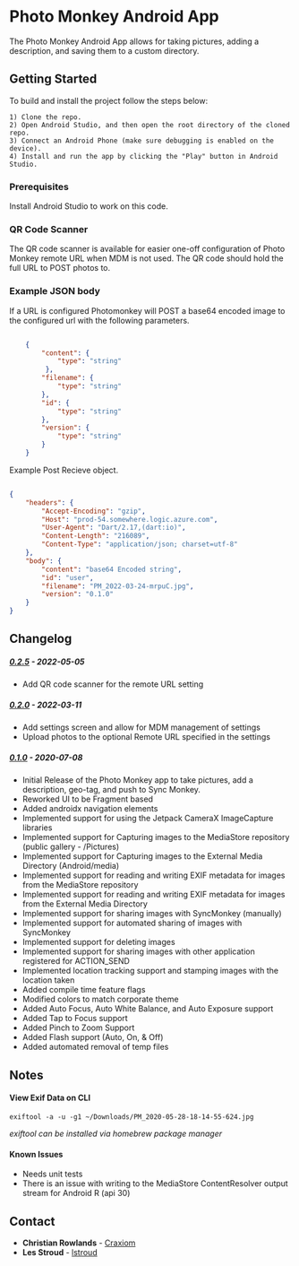# Photo Monkey Android App

The Photo Monkey Android App allows for taking pictures, adding a description, and saving them to a custom directory.

## Getting Started

To build and install the project follow the steps below:

    1) Clone the repo.
    2) Open Android Studio, and then open the root directory of the cloned repo.
    3) Connect an Android Phone (make sure debugging is enabled on the device).
    4) Install and run the app by clicking the "Play" button in Android Studio.

### Prerequisites

Install Android Studio to work on this code.

### QR Code Scanner
 The QR code scanner is available for easier one-off configuration of Photo Monkey remote URL when MDM is not used. The QR code should hold the full URL to POST photos to. 
 
### Example JSON body  
If a URL is configured Photomonkey will POST a base64 encoded image to the configured url with the following parameters. 

```json

    {
        "content": {
            "type": "string"
         },
        "filename": {
            "type": "string"
        },
        "id": {
            "type": "string"
        },
        "version": {
            "type": "string"
        }
    }

```

Example Post Recieve object. 

```json

{
    "headers": {
        "Accept-Encoding": "gzip",
        "Host": "prod-54.somewhere.logic.azure.com",
        "User-Agent": "Dart/2.17,(dart:io)",
        "Content-Length": "216089",
        "Content-Type": "application/json; charset=utf-8"
    },
    "body": {
        "content": "base64 Encoded string",
        "id": "user",
        "filename": "PM_2022-03-24-mrpuC.jpg",
        "version": "0.1.0"
    }
}

```

 

## Changelog
 ##### [0.2.5](https://github.com/chesapeaketechnology/android-photo-monkey/releases/tag/v0.2.5) - 2022-05-05
  * Add QR code scanner for the remote URL setting

 ##### [0.2.0](https://github.com/chesapeaketechnology/android-photo-monkey/releases/tag/v0.2.0) - 2022-03-11
  * Add settings screen and allow for MDM management of settings
  * Upload photos to the optional Remote URL specified in the settings

##### [0.1.0](https://github.com/chesapeaketechnology/android-photo-monkey/releases/tag/v0.1.0) - 2020-07-08
 * Initial Release of the Photo Monkey app to take pictures, add a description, geo-tag, and push to Sync Monkey.
 * Reworked UI to be Fragment based
 * Added androidx navigation elements
 * Implemented support for using the Jetpack CameraX ImageCapture libraries
 * Implemented support for Capturing images to the MediaStore repository (public gallery - /Pictures)
 * Implemented support for Capturing images to the External Media Directory (Android/media)
 * Implemented support for reading and writing EXIF metadata for images from the MediaStore repository
 * Implemented support for reading and writing EXIF metadata for images from the External Media Directory
 * Implemented support for sharing images with SyncMonkey (manually)
 * Implemented support for automated sharing of images with SyncMonkey
 * Implemented support for deleting images
 * Implemented support for sharing images with other application registered for ACTION_SEND
 * Implemented location tracking support and stamping images with the location taken
 * Added compile time feature flags 
 * Modified colors to match corporate theme
 * Added Auto Focus, Auto White Balance, and Auto Exposure support
 * Added Tap to Focus support
 * Added Pinch to Zoom Support
 * Added Flash support (Auto, On, & Off)
 * Added automated removal of temp files

## Notes
#### View Exif Data on CLI
```exiftool -a -u -g1 ~/Downloads/PM_2020-05-28-18-14-55-624.jpg```

*exiftool can be installed via homebrew package manager*

#### Known Issues
 * Needs unit tests
 * There is an issue with writing to the MediaStore ContentResolver output stream for Android R (api 30)


## Contact
* **Christian Rowlands** - [Craxiom](https://github.com/christianrowlands)  
* **Les Stroud** - [lstroud](https://github.com/lstroud)  
